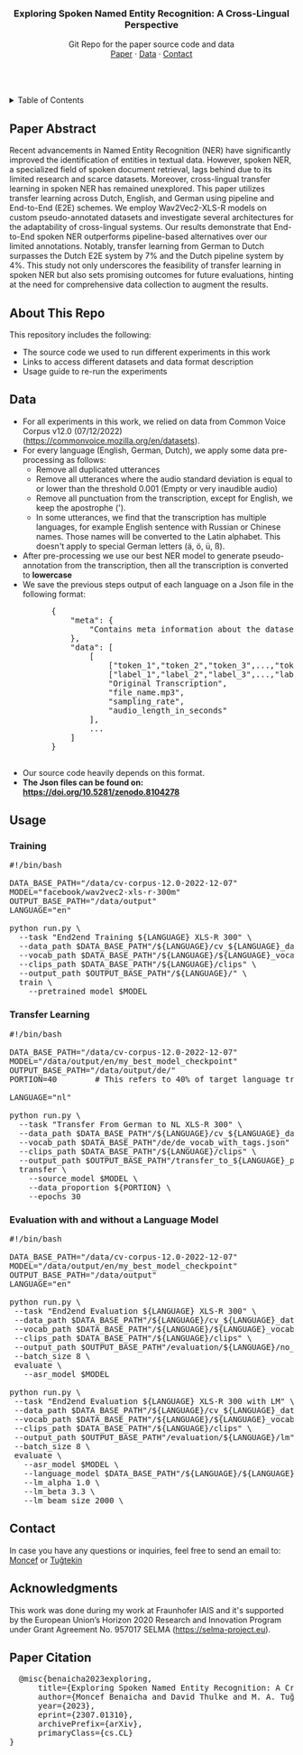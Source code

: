 <div align="center">

  <h3>Exploring Spoken Named Entity Recognition: A Cross-Lingual Perspective</h3>
    
  <p>
    Git Repo for the paper source code and data
    <br />
    <a href="https://arxiv.org/abs/2307.01310">Paper</a>
    ·
    <a href="https://doi.org/10.5281/zenodo.8104278">Data</a>
    ·
    <a href="mailto:support@moncefbenaicha.me">Contact</a>
  </p>
    <br />
    <br />
    <br />
</div>


<details>
  <summary>Table of Contents</summary>
  <ol>
    <li><a href="#paper-abstract">Paper Abstract</a></li>
    <li><a href="#about-this-repo">About This Repo</a></li>
    <li><a href="#data">Data</a></li>
    <li><a href="#usage">Usage</a></li>
    <li><a href="#contact">Contact</a></li>
    <li><a href="#acknowledgments">Acknowledgments</a></li>
    <li><a href="#paper-citation">Paper Citation</a></li>
  </ol>
</details>


## Paper Abstract
Recent advancements in Named Entity Recognition (NER) have significantly improved the identification of entities in textual data. However, spoken NER, a specialized field of spoken document retrieval, lags behind due to its limited research and scarce datasets. Moreover, cross-lingual transfer learning in spoken NER has remained unexplored. This paper utilizes transfer learning across Dutch, English, and German using pipeline and End-to-End (E2E) schemes. We employ Wav2Vec2-XLS-R models on custom pseudo-annotated datasets and investigate several architectures for the adaptability of cross-lingual systems. Our results demonstrate that End-to-End spoken NER outperforms pipeline-based alternatives over our limited annotations. Notably, transfer learning from German to Dutch surpasses the Dutch E2E system by 7% and the Dutch pipeline system by 4%. This study not only underscores the feasibility of transfer learning in spoken NER but also sets promising outcomes for future evaluations, hinting at the need for comprehensive data collection to augment the results.

## About This Repo
This repository includes the following:
* The source code we used to run different experiments in this work
* Links to access different datasets and data format description
* Usage guide to re-run the experiments

## Data
* For all experiments in this work, we relied on data from Common Voice Corpus v12.0 (07/12/2022) (https://commonvoice.mozilla.org/en/datasets). 
* For every language (English, German, Dutch), we apply some data pre-processing as follows:
  * Remove all duplicated utterances
  * Remove all utterances where the audio standard deviation is equal to or lower than the threshold 0.001 (Empty or very inaudible audio)
  * Remove all punctuation from the transcription, except for English, we keep the apostrophe (').
  * In some utterances, we find that the transcription has multiple languages, for example English sentence with Russian or Chinese names. Those names will be converted to the Latin alphabet. This doesn't apply to special German letters (ä, ö, ü, ß).
* After pre-processing we use our best NER model to generate pseudo-annotation from the transcription, then all the transcription is converted to **lowercase**
* We save the previous steps output of each language on a Json file in the following format:
    <pre>
        {
            "meta": {
                "Contains meta information about the dataset"
            },
            "data": [
                [
                    ["token_1","token_2","token_3",...,"token_n"],
                    ["label_1","label_2","label_3",...,"label_n"],
                    "Original Transcription",
                    "file_name.mp3",
                    "sampling_rate",
                    "audio_length_in_seconds"
                ],
                ...
            ]
        }
    </pre>
* Our source code heavily depends on this format.
* **The Json files can be found on: https://doi.org/10.5281/zenodo.8104278**

## Usage

### Training

<pre>
#!/bin/bash

DATA_BASE_PATH="/data/cv-corpus-12.0-2022-12-07"
MODEL="facebook/wav2vec2-xls-r-300m"
OUTPUT_BASE_PATH="/data/output"
LANGUAGE="en"

python run.py \
  --task "End2end Training ${LANGUAGE} XLS-R 300" \
  --data_path $DATA_BASE_PATH"/${LANGUAGE}/cv_${LANGUAGE}_dataset.json" \
  --vocab_path $DATA_BASE_PATH"/${LANGUAGE}/${LANGUAGE}_vocab_with_tags.json" \
  --clips_path $DATA_BASE_PATH"/${LANGUAGE}/clips" \
  --output_path $OUTPUT_BASE_PATH"/${LANGUAGE}/" \
  train \
    --pretrained_model $MODEL
</pre>

### Transfer Learning

<pre>
#!/bin/bash

DATA_BASE_PATH="/data/cv-corpus-12.0-2022-12-07"
MODEL="/data/output/en/my_best_model_checkpoint"
OUTPUT_BASE_PATH="/data/output/de/"
PORTION=40        # This refers to 40% of target language train data

LANGUAGE="nl"

python run.py \
  --task "Transfer From German to NL XLS-R 300" \
  --data_path $DATA_BASE_PATH"/${LANGUAGE}/cv_${LANGUAGE}_dataset.json" \
  --vocab_path $DATA_BASE_PATH"/de/de_vocab_with_tags.json" \
  --clips_path $DATA_BASE_PATH"/${LANGUAGE}/clips" \
  --output_path $OUTPUT_BASE_PATH"/transfer_to_${LANGUAGE}_p${PORTION}/" \
  transfer \
    --source_model $MODEL \
    --data_proportion ${PORTION} \
    --epochs 30
</pre>

### Evaluation with and without a Language Model

<pre>
#!/bin/bash

DATA_BASE_PATH="/data/cv-corpus-12.0-2022-12-07"
MODEL="/data/output/en/my_best_model_checkpoint"
OUTPUT_BASE_PATH="/data/output"
LANGUAGE="en"

python run.py \
 --task "End2end Evaluation ${LANGUAGE} XLS-R 300" \
 --data_path $DATA_BASE_PATH"/${LANGUAGE}/cv_${LANGUAGE}_dataset.json" \
 --vocab_path $DATA_BASE_PATH"/${LANGUAGE}/${LANGUAGE}_vocab_with_tags.json" \
 --clips_path $DATA_BASE_PATH"/${LANGUAGE}/clips" \
 --output_path $OUTPUT_BASE_PATH"/evaluation/${LANGUAGE}/no_lm" \
 --batch_size 8 \
 evaluate \
   --asr_model $MODEL

python run.py \
 --task "End2end Evaluation ${LANGUAGE} XLS-R 300 with LM" \
 --data_path $DATA_BASE_PATH"/${LANGUAGE}/cv_${LANGUAGE}_dataset.json" \
 --vocab_path $DATA_BASE_PATH"/${LANGUAGE}/${LANGUAGE}_vocab_with_tags.json" \
 --clips_path $DATA_BASE_PATH"/${LANGUAGE}/clips" \
 --output_path $OUTPUT_BASE_PATH"/evaluation/${LANGUAGE}/lm" \
 --batch_size 8 \
 evaluate \
   --asr_model $MODEL \
   --language_model $DATA_BASE_PATH"/${LANGUAGE}/${LANGUAGE}_lm.arpa" \
   --lm_alpha 1.0 \
   --lm_beta 3.3 \
   --lm_beam_size 2000 \
</pre>


## Contact
In case you have any questions or inquiries, feel free to send an email to: <a href="mailto:support@moncefbenaicha.me">Moncef</a> or <a href="mailto:tugtekin.turan@iais.fraunhofer.de">Tuğtekin</a>

## Acknowledgments
This work was done during my work at Fraunhofer IAIS and it's supported by the European Union’s Horizon 2020
Research and Innovation Program under Grant Agreement No. 957017
SELMA (https://selma-project.eu).

## Paper Citation
<pre>
  @misc{benaicha2023exploring,
      title={Exploring Spoken Named Entity Recognition: A Cross-Lingual Perspective}, 
      author={Moncef Benaicha and David Thulke and M. A. Tuğtekin Turan},
      year={2023},
      eprint={2307.01310},
      archivePrefix={arXiv},
      primaryClass={cs.CL}
}
</pre>
